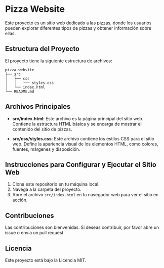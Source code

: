 # Pizza Website

Este proyecto es un sitio web dedicado a las pizzas, donde los usuarios pueden explorar diferentes tipos de pizzas y obtener información sobre ellas.

## Estructura del Proyecto

El proyecto tiene la siguiente estructura de archivos:

```
pizza-website
├── src
│   ├── css
│   │   └── styles.css
│   └── index.html
└── README.md
```

## Archivos Principales

- **src/index.html**: Este archivo es la página principal del sitio web. Contiene la estructura HTML básica y se encarga de mostrar el contenido del sitio de pizzas.

- **src/css/styles.css**: Este archivo contiene los estilos CSS para el sitio web. Define la apariencia visual de los elementos HTML, como colores, fuentes, márgenes y disposición.

## Instrucciones para Configurar y Ejecutar el Sitio Web

1. Clona este repositorio en tu máquina local.
2. Navega a la carpeta del proyecto.
3. Abre el archivo `src/index.html` en tu navegador web para ver el sitio en acción.

## Contribuciones

Las contribuciones son bienvenidas. Si deseas contribuir, por favor abre un issue o envía un pull request.

## Licencia

Este proyecto está bajo la Licencia MIT.